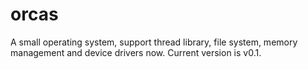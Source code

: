 # orcas
A small operating system, support thread library, file system, memory management and device drivers now.
Current version is v0.1.
